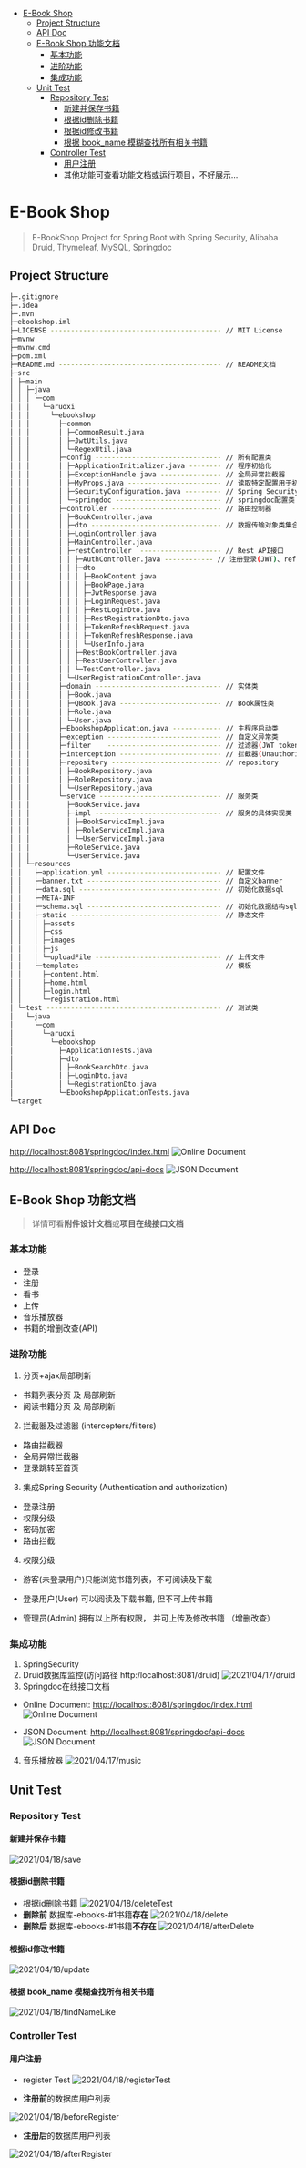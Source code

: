- [E-Book Shop](#e-book-shop)
  - [Project Structure](#project-structure)
  - [API Doc](#api-doc)
  - [E-Book Shop 功能文档](#e-book-shop-功能文档)
    - [基本功能](#基本功能)
    - [进阶功能](#进阶功能)
    - [集成功能](#集成功能)
  - [Unit Test](#unit-test)
    - [Repository Test](#repository-test)
      - [新建并保存书籍](#新建并保存书籍)
      - [根据id删除书籍](#根据id删除书籍)
      - [根据id修改书籍](#根据id修改书籍)
      - [根据 book_name 模糊查找所有相关书籍](#根据-book_name-模糊查找所有相关书籍)
    - [Controller Test](#controller-test)
      - [用户注册](#用户注册)
      - 其他功能可查看功能文档或运行项目，不好展示...

# E-Book Shop
> E-BookShop Project for Spring Boot with Spring Security, Alibaba Druid,  Thymeleaf, MySQL, Springdoc

## Project Structure
```bash
├─.gitignore
├─.idea
├─.mvn
├─ebookshop.iml
├─LICENSE ------------------------------------------ // MIT License
├─mvnw
├─mvnw.cmd
├─pom.xml
├─README.md ---------------------------------------- // README文档
├─src
│ ├─main
│ │ ├─java
│ │ │ └─com
│ │ │   └─aruoxi
│ │ │     └─ebookshop
│ │ │       ├─common
│ │ │       │ ├─CommonResult.java
│ │ │       │ ├─JwtUtils.java
│ │ │       │ └─RegexUtil.java
│ │ │       ├─config ------------------------------- // 所有配置类
│ │ │       │ ├─ApplicationInitializer.java -------- // 程序初始化
│ │ │       │ ├─ExceptionHandle.java --------------- // 全局异常拦截器
│ │ │       │ ├─MyProps.java ----------------------- // 读取特定配置用于初始化
│ │ │       │ ├─SecurityConfiguration.java --------- // Spring Security配置类
│ │ │       │ └─springdoc -------------------------- // springdoc配置类
│ │ │       ├─controller --------------------------- // 路由控制器
│ │ │       │ ├─BookController.java
│ │ │       │ ├─dto -------------------------------- // 数据传输对象类集合
│ │ │       │ ├─LoginController.java
│ │ │       │ ├─MainController.java
│ │ │       │ ├─restController  -------------------- // Rest API接口
│ │ │       │ │ ├─AuthController.java ------------ // 注册登录(JWT)、refreshJWTtoken
│ │ │       │ │ ├─dto
│ │ │       │ │ │ ├─BookContent.java
│ │ │       │ │ │ ├─BookPage.java
│ │ │       │ │ │ ├─JwtResponse.java
│ │ │       │ │ │ ├─LoginRequest.java
│ │ │       │ │ │ ├─RestLoginDto.java
│ │ │       │ │ │ ├─RestRegistrationDto.java
│ │ │       │ │ │ ├─TokenRefreshRequest.java
│ │ │       │ │ │ ├─TokenRefreshResponse.java
│ │ │       │ │ │ └─UserInfo.java
│ │ │       │ │ ├─RestBookController.java
│ │ │       │ │ ├─RestUserController.java
│ │ │       │ │ └─TestController.java
│ │ │       │ └─UserRegistrationController.java
│ │ │       ├─domain ------------------------------- // 实体类
│ │ │       │ ├─Book.java
│ │ │       │ ├─QBook.java ------------------------- // Book属性类
│ │ │       │ ├─Role.java
│ │ │       │ └─User.java
│ │ │       ├─EbookshopApplication.java ------------ // 主程序启动类
│ │ │       ├─exception ---------------------------- // 自定义异常类
│ │ │       ├─filter    ---------------------------- // 过滤器(JWT token)
│ │ │       ├─interception ------------------------- // 拦截器(UnauthorizedAuthToken)
│ │ │       ├─repository --------------------------- // repository
│ │ │       │ ├─BookRepository.java
│ │ │       │ ├─RoleRepository.java
│ │ │       │ └─UserRepository.java
│ │ │       └─service ------------------------------ // 服务类
│ │ │         ├─BookService.java
│ │ │         ├─impl ------------------------------- // 服务的具体实现类
│ │ │         │ ├─BookServiceImpl.java
│ │ │         │ ├─RoleServiceImpl.java
│ │ │         │ └─UserServiceImpl.java
│ │ │         ├─RoleService.java
│ │ │         └─UserService.java
│ │ └─resources
│ │   ├─application.yml ---------------------------- // 配置文件
│ │   ├─banner.txt --------------------------------- // 自定义banner
│ │   ├─data.sql ----------------------------------- // 初始化数据sql
│ │   ├─META-INF
│ │   ├─schema.sql --------------------------------- // 初始化数据结构sql
│ │   ├─static ------------------------------------- // 静态文件
│ │   │ ├─assets
│ │   │ ├─css
│ │   │ ├─images
│ │   │ ├─js
│ │   │ └─uploadFile ------------------------------- // 上传文件
│ │   └─templates ---------------------------------- // 模板
│ │     ├─content.html
│ │     ├─home.html
│ │     ├─login.html
│ │     └─registration.html
│ └─test ------------------------------------------- // 测试类
│   └─java
│     └─com
│       └─aruoxi
│         └─ebookshop
│           ├─ApplicationTests.java
│           ├─dto
│           │ ├─BookSearchDto.java
│           │ ├─LoginDto.java
│           │ └─RegistrationDto.java
│           └─EbookshopApplicationTests.java
└─target
```

## API Doc
[http://localhost:8081/springdoc/index.html](http://localhost:8081/springdoc/index.html)
![Online Document](https://cdn.jsdelivr.net/gh/hjwforever/images@main/img/2021/04/17/springdoc.png)

[http://localhost:8081/springdoc/api-docs](http://localhost:8081/springdoc/api-docs)
![JSON Document](https://cdn.jsdelivr.net/gh/hjwforever/images@main/img/2021/04/17/JsonDocumen.png)

## E-Book Shop 功能文档
> 详情可看**附件设计文档**或**项目在线接口文档**
### 基本功能
- 登录
- 注册
- 看书
- 上传
- 音乐播放器
- 书籍的增删改查(API)

### 进阶功能
1. 分页+ajax局部刷新
- 书籍列表分页 及 局部刷新
- 阅读书籍分页 及 局部刷新
2.  拦截器及过滤器 (intercepters/filters)
- 路由拦截器
- 全局异常拦截器
- 登录跳转至首页
3. 集成Spring Security (Authentication and authorization)
- 登录注册
- 权限分级
- 密码加密
- 路由拦截
4. 权限分级
-  游客(未登录用户)只能浏览书籍列表，不可阅读及下载

- 登录用户(User) 可以阅读及下载书籍, 但不可上传书籍

- 管理员(Admin) 拥有以上所有权限， 并可上传及修改书籍 （增删改查）


### 集成功能
1. SpringSecurity
2. Druid数据库监控(访问路径 http:/localhost:8081/druid)
   ![2021/04/17/druid](https://cdn.jsdelivr.net/gh/hjwforever/images@main/img/2021/04/17/druid.png)
3. Springdoc在线接口文档
- Online Document: [http://localhost:8081/springdoc/index.html](http://localhost:8081/springdoc/index.html)
  ![Online Document](https://cdn.jsdelivr.net/gh/hjwforever/images@main/img/2021/04/17/springdoc.png)

- JSON Document: [http://localhost:8081/springdoc/api-docs](http://localhost:8081/springdoc/api-docs)
  ![JSON Document](https://cdn.jsdelivr.net/gh/hjwforever/images@main/img/2021/04/17/JsonDocumen.png)
4. 音乐播放器
   ![2021/04/17/music](https://cdn.jsdelivr.net/gh/hjwforever/images@main/img/2021/04/17/music.png)


## Unit Test

### Repository Test

#### 新建并保存书籍
![2021/04/18/save](https://cdn.jsdelivr.net/gh/hjwforever/images@main/img/2021/04/18/save.png)

#### 根据id删除书籍
 - 根据id删除书籍
 ![2021/04/18/deleteTest](https://cdn.jsdelivr.net/gh/hjwforever/images@main/img/2021/04/18/deleteTest.png)
 - **删除前**  数据库-ebooks-#1书籍**存在**
![2021/04/18/delete](https://cdn.jsdelivr.net/gh/hjwforever/images@main/img/2021/04/18/delete.png)
 - **删除后** 数据库-ebooks-#1书籍**不存在**
 ![2021/04/18/afterDelete](https://cdn.jsdelivr.net/gh/hjwforever/images@main/img/2021/04/18/afterDelete.png)

#### 根据id修改书籍
![2021/04/18/update](https://cdn.jsdelivr.net/gh/hjwforever/images@main/img/2021/04/18/update.png)

#### 根据 book_name 模糊查找所有相关书籍
![2021/04/18/findNameLike](https://cdn.jsdelivr.net/gh/hjwforever/images@main/img/2021/04/18/findNameLike.png)

### Controller Test

#### 用户注册
  - register Test
  ![2021/04/18/registerTest](https://cdn.jsdelivr.net/gh/hjwforever/images@main/img/2021/04/18/registerTest.png)

  - **注册前**的数据库用户列表

  ![2021/04/18/beforeRegister](https://cdn.jsdelivr.net/gh/hjwforever/images@main/img/2021/04/18/beforeRegister.png)

  - **注册后**的数据库用户列表

  ![2021/04/18/afterRegister](https://cdn.jsdelivr.net/gh/hjwforever/images@main/img/2021/04/18/afterRegister.png)
